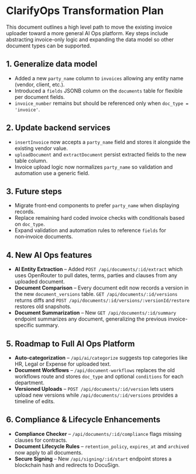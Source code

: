 # ClarifyOps Transformation Plan

This document outlines a high level path to move the existing invoice uploader toward a more general AI Ops platform. Key steps include abstracting invoice-only logic and expanding the data model so other document types can be supported.

## 1. Generalize data model

- Added a new `party_name` column to `invoices` allowing any entity name (vendor, client, etc.).
- Introduced a `fields` JSONB column on the `documents` table for flexible per document fields.
- `invoice_number` remains but should be referenced only when `doc_type = 'invoice'`.

## 2. Update backend services

- `insertInvoice` now accepts a `party_name` field and stores it alongside the existing vendor value.
- `uploadDocument` and `extractDocument` persist extracted fields to the new table column.
- Invoice upload logic now normalizes `party_name` so validation and automation use a generic field.

## 3. Future steps

- Migrate front‑end components to prefer `party_name` when displaying records.
- Replace remaining hard coded invoice checks with conditionals based on `doc_type`.
- Expand validation and automation rules to reference `fields` for non‑invoice documents.

## 4. New AI Ops features

- **AI Entity Extraction** – Added `POST /api/documents/:id/extract` which uses OpenRouter to pull dates, terms, parties and clauses from any uploaded document.
- **Document Comparison** – Every document edit now records a version in the new `document_versions` table. `GET /api/documents/:id/versions` returns diffs and `POST /api/documents/:id/versions/:versionId/restore` restores old snapshots.
- **Document Summarization** – New `GET /api/documents/:id/summary` endpoint summarizes any document, generalizing the previous invoice-specific summary.

## 5. Roadmap to Full AI Ops Platform

- **Auto-categorization** – `/api/ai/categorize` suggests top categories like HR, Legal or Expense for uploaded text.
- **Document Workflows** – `/api/document-workflows` replaces the old workflows route and stores `doc_type` and optional `conditions` for each department.
- **Versioned Uploads** – `POST /api/documents/:id/version` lets users upload new versions while `/api/documents/:id/versions` provides a timeline of edits.

## 6. Compliance & Lifecycle Enhancements

- **Compliance Checker** – `/api/documents/:id/compliance` flags missing clauses for contracts.
- **Document Lifecycle Rules** – `retention_policy`, `expires_at` and `archived` now apply to all documents.
- **Secure Signing** – New `/api/signing/:id/start` endpoint stores a blockchain hash and redirects to DocuSign.
